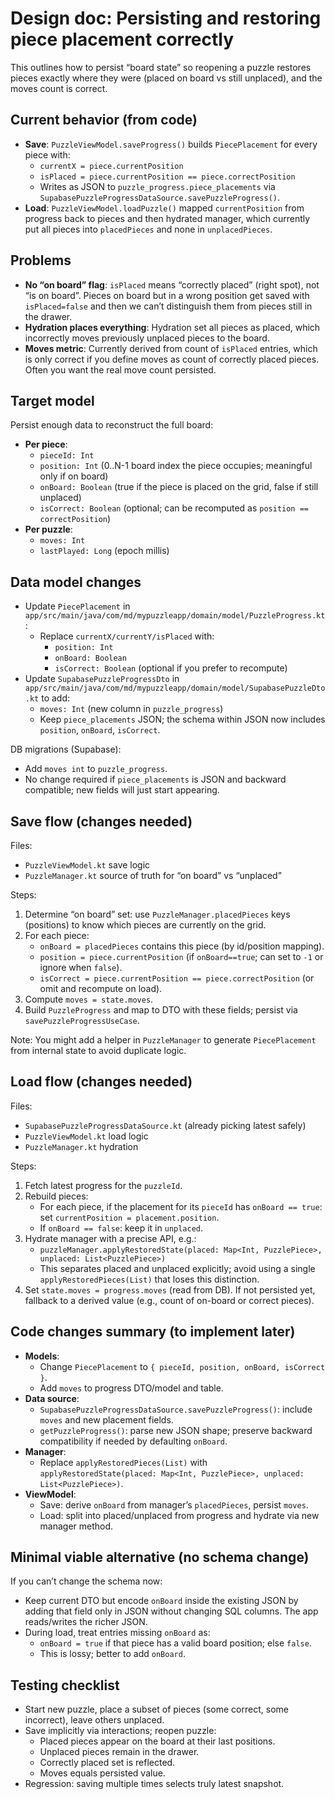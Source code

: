 # Design doc: Persisting and restoring piece placement correctly

This outlines how to persist “board state” so reopening a puzzle restores pieces exactly where they were (placed on board vs still unplaced), and the moves count is correct.

## Current behavior (from code)
- **Save**: `PuzzleViewModel.saveProgress()` builds `PiecePlacement` for every piece with:
  - `currentX = piece.currentPosition`
  - `isPlaced = piece.currentPosition == piece.correctPosition`
  - Writes as JSON to `puzzle_progress.piece_placements` via `SupabasePuzzleProgressDataSource.savePuzzleProgress()`.
- **Load**: `PuzzleViewModel.loadPuzzle()` mapped `currentPosition` from progress back to pieces and then hydrated manager, which currently put all pieces into `placedPieces` and none in `unplacedPieces`.

## Problems
- **No “on board” flag**: `isPlaced` means “correctly placed” (right spot), not “is on board”. Pieces on board but in a wrong position get saved with `isPlaced=false` and then we can’t distinguish them from pieces still in the drawer.
- **Hydration places everything**: Hydration set all pieces as placed, which incorrectly moves previously unplaced pieces to the board.
- **Moves metric**: Currently derived from count of `isPlaced` entries, which is only correct if you define moves as count of correctly placed pieces. Often you want the real move count persisted.

## Target model

Persist enough data to reconstruct the full board:
- **Per piece**:
  - `pieceId: Int`
  - `position: Int` (0..N-1 board index the piece occupies; meaningful only if on board)
  - `onBoard: Boolean` (true if the piece is placed on the grid, false if still unplaced)
  - `isCorrect: Boolean` (optional; can be recomputed as `position == correctPosition`)
- **Per puzzle**:
  - `moves: Int`
  - `lastPlayed: Long` (epoch millis)

## Data model changes

- Update `PiecePlacement` in `app/src/main/java/com/md/mypuzzleapp/domain/model/PuzzleProgress.kt`:
  - Replace `currentX/currentY/isPlaced` with:
    - `position: Int`
    - `onBoard: Boolean`
    - `isCorrect: Boolean` (optional if you prefer to recompute)
- Update `SupabasePuzzleProgressDto` in `app/src/main/java/com/md/mypuzzleapp/domain/model/SupabasePuzzleDto.kt` to add:
  - `moves: Int` (new column in `puzzle_progress`)
  - Keep `piece_placements` JSON; the schema within JSON now includes `position`, `onBoard`, `isCorrect`.

DB migrations (Supabase):
- Add `moves int` to `puzzle_progress`.
- No change required if `piece_placements` is JSON and backward compatible; new fields will just start appearing.

## Save flow (changes needed)
Files:
- `PuzzleViewModel.kt` save logic
- `PuzzleManager.kt` source of truth for “on board” vs “unplaced”

Steps:
1. Determine “on board” set: use `PuzzleManager.placedPieces` keys (positions) to know which pieces are currently on the grid.
2. For each piece:
   - `onBoard = placedPieces` contains this piece (by id/position mapping).
   - `position = piece.currentPosition` (if `onBoard==true`; can set to `-1` or ignore when `false`).
   - `isCorrect = piece.currentPosition == piece.correctPosition` (or omit and recompute on load).
3. Compute `moves = state.moves`.
4. Build `PuzzleProgress` and map to DTO with these fields; persist via `savePuzzleProgressUseCase`.

Note: You might add a helper in `PuzzleManager` to generate `PiecePlacement` from internal state to avoid duplicate logic.

## Load flow (changes needed)
Files:
- `SupabasePuzzleProgressDataSource.kt` (already picking latest safely)
- `PuzzleViewModel.kt` load logic
- `PuzzleManager.kt` hydration

Steps:
1. Fetch latest progress for the `puzzleId`.
2. Rebuild pieces:
   - For each piece, if the placement for its `pieceId` has `onBoard == true`: set `currentPosition = placement.position`.
   - If `onBoard == false`: keep it in `unplaced`.
3. Hydrate manager with a precise API, e.g.:
   - `puzzleManager.applyRestoredState(placed: Map<Int, PuzzlePiece>, unplaced: List<PuzzlePiece>)`
   - This separates placed and unplaced explicitly; avoid using a single `applyRestoredPieces(List)` that loses this distinction.
4. Set `state.moves = progress.moves` (read from DB). If not persisted yet, fallback to a derived value (e.g., count of on-board or correct pieces).

## Code changes summary (to implement later)
- **Models**:
  - Change `PiecePlacement` to `{ pieceId, position, onBoard, isCorrect }`.
  - Add `moves` to progress DTO/model and table.
- **Data source**:
  - `SupabasePuzzleProgressDataSource.savePuzzleProgress()`: include `moves` and new placement fields.
  - `getPuzzleProgress()`: parse new JSON shape; preserve backward compatibility if needed by defaulting `onBoard`.
- **Manager**:
  - Replace `applyRestoredPieces(List)` with `applyRestoredState(placed: Map<Int, PuzzlePiece>, unplaced: List<PuzzlePiece>)`.
- **ViewModel**:
  - Save: derive `onBoard` from manager’s `placedPieces`, persist `moves`.
  - Load: split into placed/unplaced from progress and hydrate via new manager method.

## Minimal viable alternative (no schema change)
If you can’t change the schema now:
- Keep current DTO but encode `onBoard` inside the existing JSON by adding that field only in JSON without changing SQL columns. The app reads/writes the richer JSON.
- During load, treat entries missing `onBoard` as:
  - `onBoard = true` if that piece has a valid board position; else `false`.
  - This is lossy; better to add `onBoard`.

## Testing checklist
- Start new puzzle, place a subset of pieces (some correct, some incorrect), leave others unplaced.
- Save implicitly via interactions; reopen puzzle:
  - Placed pieces appear on the board at their last positions.
  - Unplaced pieces remain in the drawer.
  - Correctly placed set is reflected.
  - Moves equals persisted value.
- Regression: saving multiple times selects truly latest snapshot.
